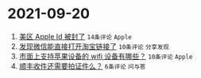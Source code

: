 # 2021-09-20

1. [美区 Apple Id 被封了](https://www.v2ex.com/t/803008) `14条评论` `Apple`
1. [发现微信能直接打开淘宝链接了](https://www.v2ex.com/t/803009) `10条评论` `分享发现`
1. [市面上支持苹果设备的 wifi 设备有哪些？](https://www.v2ex.com/t/803007) `10条评论` `Apple`
1. [顺丰收件还需要拍证件么？](https://www.v2ex.com/t/803019) `6条评论` `问与答`
